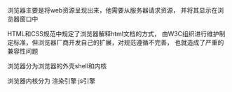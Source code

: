 

浏览器主要是将web资源呈现出来，他需要从服务器请求资源，
并将其显示在浏览器窗口中

HTML和CSS规范中规定了浏览器解释html文档的方式，
由W3C组织进行维护制定标准，但浏览器厂商开发自己的扩展，对规范遵循不完善，
也就造成了严重的兼容性问题

浏览器分为浏览器的外壳shell和内核

浏览器内核分为
渲染引擎
js引擎